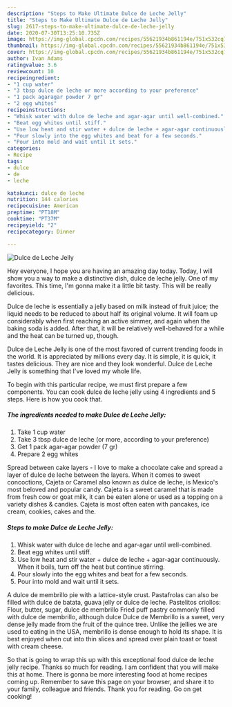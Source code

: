 ```yaml
---
description: "Steps to Make Ultimate Dulce de Leche Jelly"
title: "Steps to Make Ultimate Dulce de Leche Jelly"
slug: 2617-steps-to-make-ultimate-dulce-de-leche-jelly
date: 2020-07-30T13:25:10.735Z
image: https://img-global.cpcdn.com/recipes/55621934b861194e/751x532cq70/dulce-de-leche-jelly-recipe-main-photo.jpg
thumbnail: https://img-global.cpcdn.com/recipes/55621934b861194e/751x532cq70/dulce-de-leche-jelly-recipe-main-photo.jpg
cover: https://img-global.cpcdn.com/recipes/55621934b861194e/751x532cq70/dulce-de-leche-jelly-recipe-main-photo.jpg
author: Ivan Adams
ratingvalue: 3.6
reviewcount: 10
recipeingredient:
- "1 cup water"
- "3 tbsp dulce de leche or more according to your preference"
- "1 pack agaragar powder 7 gr"
- "2 egg whites"
recipeinstructions:
- "Whisk water with dulce de leche and agar-agar until well-combined."
- "Beat egg whites until stiff."
- "Use low heat and stir water + dulce de leche + agar-agar continuously. When it boils, turn off the heat but continue stirring."
- "Pour slowly into the egg whites and beat for a few seconds."
- "Pour into mold and wait until it sets."
categories:
- Recipe
tags:
- dulce
- de
- leche

katakunci: dulce de leche 
nutrition: 144 calories
recipecuisine: American
preptime: "PT18M"
cooktime: "PT37M"
recipeyield: "2"
recipecategory: Dinner

---
```



![Dulce de Leche Jelly](https://img-global.cpcdn.com/recipes/55621934b861194e/751x532cq70/dulce-de-leche-jelly-recipe-main-photo.jpg)

Hey everyone, I hope you are having an amazing day today. Today, I will show you a way to make a distinctive dish, dulce de leche jelly. One of my favorites. This time, I'm gonna make it a little bit tasty. This will be really delicious.

Dulce de leche is essentially a jelly based on milk instead of fruit juice; the liquid needs to be reduced to about half its original volume. It will foam up considerably when first reaching an active simmer, and again when the baking soda is added. After that, it will be relatively well-behaved for a while and the heat can be turned up, though.

Dulce de Leche Jelly is one of the most favored of current trending foods in the world. It is appreciated by millions every day. It is simple, it is quick, it tastes delicious. They are nice and they look wonderful. Dulce de Leche Jelly is something that I've loved my whole life.


To begin with this particular recipe, we must first prepare a few components. You can cook dulce de leche jelly using 4 ingredients and 5 steps. Here is how you cook that.

<!--inarticleads1-->

##### The ingredients needed to make Dulce de Leche Jelly:

1. Take 1 cup water
1. Take 3 tbsp dulce de leche (or more, according to your preference)
1. Get 1 pack agar-agar powder (7 gr)
1. Prepare 2 egg whites


Spread between cake layers - I love to make a chocolate cake and spread a layer of dulce de leche between the layers. When it comes to sweet concoctions, Cajeta or Caramel also known as dulce de leche, is Mexico&#39;s most beloved and popular candy. Cajeta is a sweet caramel that is made from fresh cow or goat milk, it can be eaten alone or used as a topping on a variety dishes &amp; candies. Cajeta is most often eaten with pancakes, ice cream, cookies, cakes and the. 

<!--inarticleads2-->

##### Steps to make Dulce de Leche Jelly:

1. Whisk water with dulce de leche and agar-agar until well-combined.
1. Beat egg whites until stiff.
1. Use low heat and stir water + dulce de leche + agar-agar continuously. When it boils, turn off the heat but continue stirring.
1. Pour slowly into the egg whites and beat for a few seconds.
1. Pour into mold and wait until it sets.


A dulce de membrillo pie with a lattice-style crust. Pastafrolas can also be filled with dulce de batata, guava jelly or dulce de leche. Pastelitos criollos: Flour, butter, sugar, dulce de membrillo Fried puff pastry commonly filled with dulce de membrillo, although dulce Dulce de Membrillo is a sweet, very dense jelly made from the fruit of the quince tree. Unlike the jellies we are used to eating in the USA, membrillo is dense enough to hold its shape. It is best enjoyed when cut into thin slices and spread over plain toast or toast with cream cheese. 

So that is going to wrap this up with this exceptional food dulce de leche jelly recipe. Thanks so much for reading. I am confident that you will make this at home. There is gonna be more interesting food at home recipes coming up. Remember to save this page on your browser, and share it to your family, colleague and friends. Thank you for reading. Go on get cooking!
